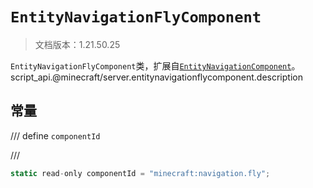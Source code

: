 # `EntityNavigationFlyComponent`

> 文档版本：1.21.50.25

`EntityNavigationFlyComponent`类，扩展自[`EntityNavigationComponent`](./entitynavigationcomponent.md)。script_api.@minecraft/server.entitynavigationflycomponent.description

## 常量

/// define
`componentId`


///

```js
static read-only componentId = "minecraft:navigation.fly";
```


